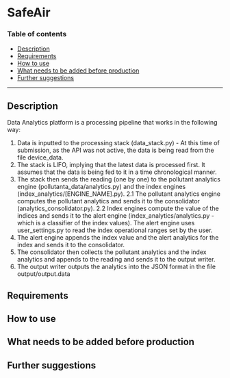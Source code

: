 # SafeAir

### Table of contents
 - [Description](#description)
 - [Requirements](#requirements)
 - [How to use](#how-to-use)
 - [What needs to be added before production](#needs-to-be-added)
 - [Further suggestions](#further-suggestions)
 
 ---
 
 ## Description
 Data Analytics platform is a processing pipeline that works in the following way: 
 1. Data is inputted to the processing stack (data_stack.py) - At this time of submission, as the API was not active, the data is being read from the file device_data.
  1. The stack is LIFO, implying that the latest data is processed first. It assumes that the data is being fed to it in a time chronological manner.
 2. The stack then sends the reading (one by one) to the pollutant analytics engine (pollutanta_data/analytics.py) and the index engines (index_analytics/[ENGINE_NAME].py). 
  2.1 The pollutant analytics engine computes the pollutant analytics and sends it to the consolidator (analytics_consolidator.py).
  2.2 Index engines compute the value of the indices and sends it to the alert engine (index_analytics/analytics.py - which is a classifier of the index values). The alert engine uses user_settings.py to read the index operational ranges set by the user.
 3. The alert engine appends the index value and the alert analytics for the index and sends it to the consolidator. 
 4. The consolidator then collects the pollutant analytics and the index analytics and appends to the reading and sends it to the output writer.
 5. The output writer outputs the analytics into the JSON format in the file output/output.data
 
 ## Requirements
 
 ## How to use
 
 ## What needs to be added before production
 
 ## Further suggestions
 
 
 
 
 
 
 
